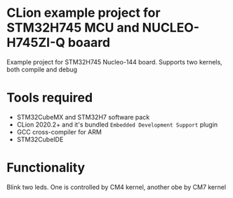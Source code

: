 CLion example project for STM32H745 MCU and NUCLEO-H745ZI-Q boaard
====
Example project for STM32H745 Nucleo-144 board. 
Supports two kernels, both compile and debug

Tools required
====
 * STM32CubeMX and STM32H7 software pack
 * CLion 2020.2+ and it's bundled `Embedded Development Support` plugin
 * GCC cross-compiler for ARM
 * STM32CubeIDE 

Functionality
====
Blink two leds. One is controlled by CM4 kernel, another obe by CM7 kernel

